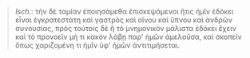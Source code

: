 

>  *Isch.*: τὴν δὲ ταμίαν ἐποιησάμεθα ἐπισκεψάμενοι ἥτις ἡμῖν ἐδόκει εἶναι ἐγκρατεστάτη καὶ γαστρὸς καὶ οἴνου καὶ ὕπνου καὶ ἀνδρῶν συνουσίας, πρὸς τούτοις δὲ ἣ τὸ μνημονικὸν μάλιστα ἐδόκει ἔχειν καὶ τὸ προνοεῖν μή τι κακὸν λάβῃ παρ' ἡμῶν ἀμελοῦσα, καὶ σκοπεῖν ὅπως χαριζομένη τι ἡμῖν ὑφ' ἡμῶν ἀντιτιμήσεται.